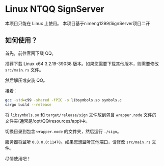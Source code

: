 # Linux NTQQ SignServer

本项目只能在 Linux 上使用。
本项目基于nimeng1299/SignServer项目二开
## 如何使用？

首先，前往官网下载 QQ。

推荐下载 Linux x64 3.2.19-39038 版本。如果您需要下载其他版本，则需要修改 `src/main.rs` 文件。

然后解压或安装 QQ。

接着：

```sh
gcc -std=c99 -shared -fPIC -o libsymbols.so symbols.c
cargo build --release
```

将 `libsymbols.so` 和 `target/release/sign` 文件放到包含 `wrapper.node` 文件的文件夹(通常是/opt/QQ/resources/app)中。

切换目录到包含 `wrapper.node` 的文件夹，然后运行 `./sign`。

服务器将监听 `0.0.0.0:11478`。如果您想监听其他端口，请修改 `src/main.rs` 文件。

尽情使用吧！
